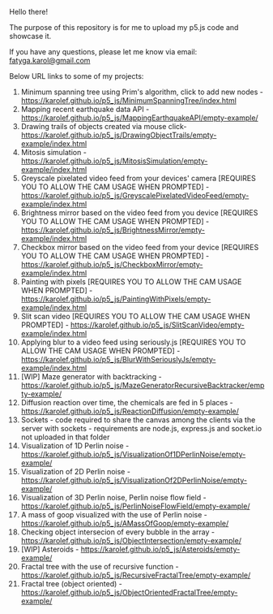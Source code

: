 Hello there!

The purpose of this repository is for me to upload my p5.js code and showcase it.

If you have any questions, please let me know via email: fatyga.karol@gmail.com

Below URL links to some of my projects:
1. Minimum spanning tree using Prim's algorithm, click to add new nodes - https://karolef.github.io/p5_js/MinimumSpanningTree/index.html
2. Mapping recent earthquake data API - https://karolef.github.io/p5_js/MappingEarthquakeAPI/empty-example/
3. Drawing trails of objects created via mouse click- https://karolef.github.io/p5_js/DrawingObjectTrails/empty-example/index.html
4. Mitosis simulation - https://karolef.github.io/p5_js/MitosisSimulation/empty-example/index.html
5. Greyscale pixelated video feed from your devices' camera [REQUIRES YOU TO ALLOW THE CAM USAGE WHEN PROMPTED] - https://karolef.github.io/p5_js/GreyscalePixelatedVideoFeed/empty-example/index.html
6. Brightness mirror based on the video feed from you device [REQUIRES YOU TO ALLOW THE CAM USAGE WHEN PROMPTED] - https://karolef.github.io/p5_js/BrightnessMirror/empty-example/index.html
7. Checkbox mirror based on the video feed from your device [REQUIRES YOU TO ALLOW THE CAM USAGE WHEN PROMPTED] - https://karolef.github.io/p5_js/CheckboxMirror/empty-example/index.html
8. Painting with pixels [REQUIRES YOU TO ALLOW THE CAM USAGE WHEN PROMPTED] - https://karolef.github.io/p5_js/PaintingWithPixels/empty-example/index.html
9. Slit scan video [REQUIRES YOU TO ALLOW THE CAM USAGE WHEN PROMPTED] - https://karolef.github.io/p5_js/SlitScanVideo/empty-example/index.html
10. Applying blur to a video feed using seriously.js [REQUIRES YOU TO ALLOW THE CAM USAGE WHEN PROMPTED] - https://karolef.github.io/p5_js/BlurWithSeriouslyJs/empty-example/index.html
11. [WIP] Maze generator with backtracking - https://karolef.github.io/p5_js/MazeGeneratorRecursiveBacktracker/empty-example/
12. Diffusion reaction over time, the chemicals are fed in 5 places - https://karolef.github.io/p5_js/ReactionDiffusion/empty-example/
13. Sockets - code required to share the canvas among the clients via the server with sockets - requirements are node.js, express.js and socket.io not uploaded in that folder
14. Visualization of 1D Perlin noise - https://karolef.github.io/p5_js/VisualizationOf1DPerlinNoise/empty-example/
15. Visualization of 2D Perlin noise - https://karolef.github.io/p5_js/VisualizationOf2DPerlinNoise/empty-example/
16. Visualization of 3D Perlin noise, Perlin noise flow field - https://karolef.github.io/p5_js/PerlinNoiseFlowField/empty-example/
17. A mass of goop visualized with the use of Perlin noise - https://karolef.github.io/p5_js/AMassOfGoop/empty-example/
18. Checking object intersecion of every bubble in the array - https://karolef.github.io/p5_js/ObjectIntersection/empty-example/
19. [WIP] Asteroids - https://karolef.github.io/p5_js/Asteroids/empty-example/
20. Fractal tree with the use of recursive function - https://karolef.github.io/p5_js/RecursiveFractalTree/empty-example/
21. Fractal tree (object oriented) - https://karolef.github.io/p5_js/ObjectOrientedFractalTree/empty-example/
